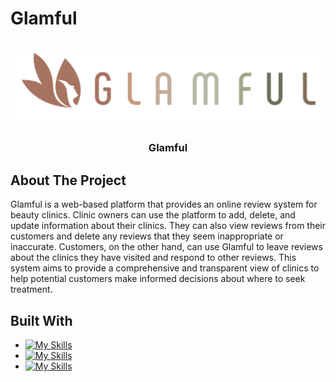 # Glamful
<!-- PROJECT LOGO -->
<br />
<div align="center">
  
  <a href="https://github.com/HutoonAlomran/GLAMFUL">
    <img src="LOGO.png" alt="Logo">
  </a>

  <h3 align="center">Glamful</h3>
</div>

<!-- introduction -->
## About The Project

Glamful is a web-based platform that provides an online review system for beauty clinics. Clinic owners can use the platform to add, delete, and update information about their clinics. They can also view reviews from their customers and delete any reviews that they seem inappropriate or inaccurate. Customers, on the other hand, can use Glamful to leave reviews about the clinics they have visited and respond to other reviews. This system aims to provide a comprehensive and transparent view of clinics to help potential customers make informed decisions about where to seek treatment.

<!-- technology -->
## Built With

* [![My Skills](https://skills.thijs.gg/icons?i=bootstrap,html,css)](https://skills.thijs.gg)
* [![My Skills](https://skills.thijs.gg/icons?i=js,jquery,mysql)](https://skills.thijs.gg)
* [![My Skills](https://skills.thijs.gg/icons?i=php)](https://skills.thijs.gg)
